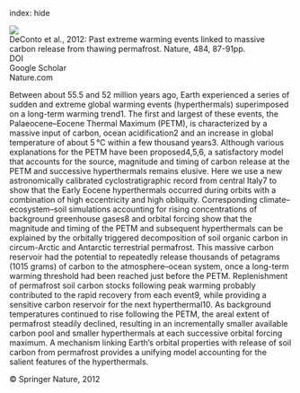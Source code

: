 index: hide

<div class="Citation">
    <div class="Citation-thumb CitationThumb-linked"  data-href="https://doi.org/10.1038/nature10929">
      <img src="https://static.claimspace.cloud/climate-study-static/refs/thumbs/5/DeConto_et_al_2012-thumb.png" />
    </div>

  <div class="Citation-body">
    <div class="Citation-text">DeConto et al., 2012: Past extreme warming events linked to massive carbon release from thawing permafrost. <span class="Article-journal">Nature, </span><span class="Article-volume">484, </span>87-91pp.</div>
    <div class="Citation-links">
      <div class="CitationLink" data-href="https://doi.org/10.1038/nature10929">
        <div class="CitationLink-icon CitationLink-Doi"></div>
        <div class="CitationLink-text">DOI</div>
      </div>
      <div class="CitationLink" data-href="https://scholar.google.com/scholar?q=10.1038/nature10929">
        <div class="CitationLink-icon CitationLink-Scholar"></div>
        <div class="CitationLink-text">Google Scholar</div>
      </div>
      <div class="CitationLink" data-href="http://www.nature.com/nature/journal/v484/n7392/abs/nature10929.html#supplementary-information">
        <div class="CitationLink-icon CitationLink-Publisher"></div>
        <div class="CitationLink-text">Nature.com</div>
      </div>
    </div>
  </div>
</div>

Between about 55.5 and 52 million years ago, Earth experienced a series of sudden and extreme global warming events (hyperthermals) superimposed on a long-term warming trend1. The first and largest of these events, the Palaeocene–Eocene Thermal Maximum (PETM), is characterized by a massive input of carbon, ocean acidification2 and an increase in global temperature of about 5 °C within a few thousand years3. Although various explanations for the PETM have been proposed4,5,6, a satisfactory model that accounts for the source, magnitude and timing of carbon release at the PETM and successive hyperthermals remains elusive. Here we use a new astronomically calibrated cyclostratigraphic record from central Italy7 to show that the Early Eocene hyperthermals occurred during orbits with a combination of high eccentricity and high obliquity. Corresponding climate–ecosystem–soil simulations accounting for rising concentrations of background greenhouse gases8 and orbital forcing show that the magnitude and timing of the PETM and subsequent hyperthermals can be explained by the orbitally triggered decomposition of soil organic carbon in circum-Arctic and Antarctic terrestrial permafrost. This massive carbon reservoir had the potential to repeatedly release thousands of petagrams (1015 grams) of carbon to the atmosphere–ocean system, once a long-term warming threshold had been reached just before the PETM. Replenishment of permafrost soil carbon stocks following peak warming probably contributed to the rapid recovery from each event9, while providing a sensitive carbon reservoir for the next hyperthermal10. As background temperatures continued to rise following the PETM, the areal extent of permafrost steadily declined, resulting in an incrementally smaller available carbon pool and smaller hyperthermals at each successive orbital forcing maximum. A mechanism linking Earth’s orbital properties with release of soil carbon from permafrost provides a unifying model accounting for the salient features of the hyperthermals.

<div class="Citation-copy">
&copy; Springer Nature, 2012
</div>
